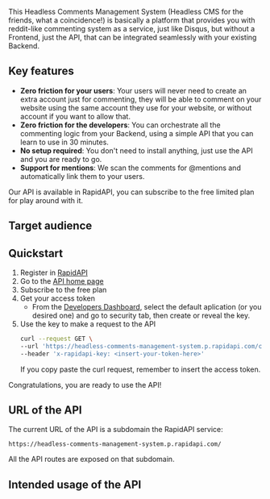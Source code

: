This Headless Comments Management System (Headless CMS for the friends, what a coincidence!) is basically a platform that provides you with reddit-like commenting system as a service, just like Disqus, but without a Frontend, just the API, that can be integrated seamlessly with your existing Backend.

## Key features

* **Zero friction for your users**: Your users will never need to create an extra account just for commenting, they will be able to comment on your website using the same account they use for your website, or without account if you want to allow that.
* **Zero friction for the developers**: You can orchestrate all the commenting logic from your Backend, using a simple API that you can learn to use in 30 minutes.
* **No setup required**: You don't need to install anything, just use the API and you are ready to go.
* **Support for mentions**:  We scan the comments for @mentions and automatically link them to your users.

Our API is available in RapidAPI, you can subscribe to the free limited plan for play around with it.

## Target audience

## Quickstart

1. Register in [RapidAPI](https://rapidapi.com/hub)
2. Go to the [API home page](https://rapidapi.com/elpapi42/api/headless-comments-management-system/)
3. Subscribe to the free plan
4. Get your access token
    * From the [Developers Dashboard](https://rapidapi.com/developer/dashboard), select the default aplication (or you desired one) and go to security tab, then create or reveal the key.
5. Use the key to make a request to the API
    ```bash
    curl --request GET \
    --url 'https://headless-comments-management-system.p.rapidapi.com/comments?reference_id=ref' \
    --header 'x-rapidapi-key: <insert-your-token-here>'
    ```
    If you copy paste the curl request, remember to insert the access token.

Congratulations, you are ready to use the API!

## URL of the API

The current URL of the API is a subdomain the RapidAPI service:

```
https://headless-comments-management-system.p.rapidapi.com/
```

All the API routes are exposed on that subdomain.

## Intended usage of the API
